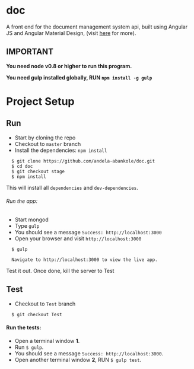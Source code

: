# doc
A front end for the document management system api, built using Angular JS and Angular Material Design, (visit [here](http://do-c.herokuapp.com) for more).

## IMPORTANT

**You need node v0.8 or higher to run this program.**

**You need gulp installed globally, RUN `npm install -g gulp`**

# Project Setup
## Run

  - Start by cloning the repo
  - Checkout to `master` branch
  - Install the dependencies: `npm install`

```
  $ git clone https://github.com/andela-abankole/doc.git
  $ cd doc
  $ git checkout stage
  $ npm install 
```
This will install all `dependencies` and `dev-dependencies`.

###### Run the app:

 - Start mongod
 - Type `gulp`
 - You should see a message `Success: http://localhost:3000`
 - Open your browser and visit `http://localhost:3000`

```
  $ gulp
  
  Navigate to http://localhost:3000 to view the live app.
```

Test it out. Once done, kill the server to Test

## Test

  - Checkout to `Test` branch

```
  $ git checkout Test
```

#### Run the tests:

 - Open a terminal window **1**.
 - Run `$ gulp`.
 - You should see a message `Success: http://localhost:3000`.
 - Open another terminal window **2**, RUN `$ gulp test`.